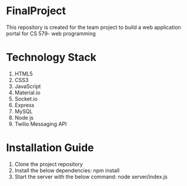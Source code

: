 # FinalProject
This repository is created for the team project to build a web application portal for CS 579- web programming
# Technology Stack
1. HTML5
2. CSS3
3. JavaScript
4. Material.io
5. Socket.io
6. Express
7. MySQL
8. Node js
9. Twilio Messaging API
# Installation Guide
1. Clone the project repository
2. Install the below dependencies:
    npm install
3. Start the server with the below command:
    node server/index.js 